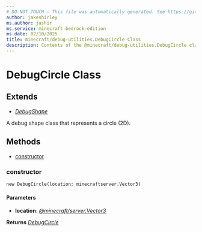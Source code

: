 ```yaml
---
# DO NOT TOUCH — This file was automatically generated. See https://github.com/mojang/minecraftapidocsgenerator to modify descriptions, examples, etc.
author: jakeshirley
ms.author: jashir
ms.service: minecraft-bedrock-edition
ms.date: 02/10/2025
title: minecraft/debug-utilities.DebugCircle Class
description: Contents of the @minecraft/debug-utilities.DebugCircle class.
---
```

# DebugCircle Class

## Extends
- [*DebugShape*](DebugShape.md)

A debug shape class that represents a circle (2D).

## Methods
- [constructor](#constructor)

### **constructor**
`
new DebugCircle(location: minecraftserver.Vector3)
`

#### **Parameters**
- **location**: [*@minecraft/server.Vector3*](../../../scriptapi/minecraft/server/Vector3.md)

**Returns** [*DebugCircle*](DebugCircle.md)
